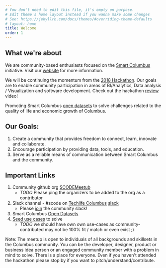 ```yaml
---
# You don't need to edit this file, it's empty on purpose.
# Edit theme's home layout instead if you wanna make some changes
# See: https://jekyllrb.com/docs/themes/#overriding-theme-defaults
# layout: home
title: Welcome
order: 1
---
```


## What we're about

We are community-based enthusiasts focused on the [Smart Columbus](https://www.columbus.gov/smartcolumbus/home/) initiative. Visit our [website](https://www.scodemeetup.org/) for more information.

We will be continuing the momentum from the [2018 Hackathon]( http://hackscos.com ). Our goals are to enable community participation in areas of BI/Analytics, Data analysis / Visualization and software development. Check out the hackathon [review](https://youtu.be/appq0fQceP8) video!

Promoting Smart Columbus [open datasets](https://www.smartcolumbusos.com/data) to solve challenges related to the quality of life and economic growth of Columbus.

## Our Goals:

1. Create a community that provides freedom to connect, learn, innovate and collaborate.
1. Encourage participation by providing data, tools, and education.
1. Serve as a reliable means of communication between Smart Columbus and the community.

## Important Links

1. Community github org [SCODEMeetub](https://github.com/SCODEMeetu)
   * *TODO* Please ping the organizers to be added to the org as a contributor
1. Slack channel - #scode on [Techlife Columbus](http://www.techlifecolumbus.com/) [slack](https://techlife-columbus.slack.com/)
   * Please [join](https://techlife-columbus-slack.herokuapp.com/) the community slack!
1. Smart Columbus [Open Datasets](https://www.smartcolumbusos.com/data)
1. [Seed use cases](https://www.smartcolumbusos.com/data-stories) to solve
   * *TODO* we should have own own use-cases as community-contributed may not be 100% fit / match or even exist ;)

Note: The meetup is open to individuals of all backgrounds and skillsets in the Columbus community. You can be the developer, designer, product or business idea person or an engaged community member with a problem in mind to solve. There is a place for everyone. Even if you haven't attended the hackathon please stop by if you want to pitch/understand/contribute.
